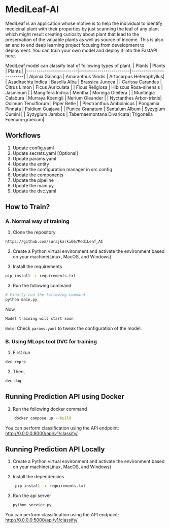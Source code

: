 # MediLeaf-AI

MediLeaf is an application whose motive is to help the individual to identify medicinal plant with their properties by just scanning the leaf of any plant which might result creating curiosity about plant that lead to the preservation of the valuable plants as well as source of income. This is also an end to end deep learning project focusing from development to deployment. You can train your own model and deploy it into the FastAPI here.


MediLeaf model can classify leaf of following types of plant.
|           Plants              |        Plants                 |           Plants              |
|-------------------------|-------------------------|-------------------------|
| Alpinia Galanga         | Amaranthus Viridis      | Artocarpus Heterophyllus|
| Azadirachta Indica      | Basella Alba            | Brassica Juncea         |
| Carissa Carandas        | Citrus Limon            | Ficus Auriculata        |
| Ficus Religiosa         | Hibiscus Rosa-sinensis  | Jasminum                |
| Mangifera Indica        | Mentha                  | Moringa Oleifera        |
| Muntingia Calabura      | Murraya Koenigii        | Nerium Oleander         |
| Nyctanthes Arbor-tristis| Ocimum Tenuiflorum       | Piper Betle             |
| Plectranthus Amboinicus | Pongamia Pinnata        | Psidium Guajava         |
| Punica Granatum         | Santalum Album          | Syzygium Cumini         |
| Syzygium Jambos         | Tabernaemontana Divaricata| Trigonella Foenum-graecum|


## Workflows

1. Update config.yaml
2. Update secrets.yaml [Optional]
3. Update params.yaml
4. Update the entity
5. Update the configuration manager in src config
6. Update the components
7. Update the pipeline
8. Update the main.py
9. Update the dvc.yaml


## How to Train?

### A. Normal way of training

1. Clone the repository
```bash
https://github.com/surajkarki66/MediLeaf_AI
```
2. Create a Python virtual environment and activate the environment based on your machine(Linux, MacOS, and Windows)

3. Install the requirements
```bash
pip install -r requirements.txt
```
3. Run the following command

```bash
# Finally run the following command
python main.py
```

Now,
```bash
Model training will start soon
```

`Note`: Check `params.yaml` to tweak the configuration of the model.

### B. Using MLops tool DVC for training

1. First run
```bash
dvc repro
```

2. Then,
```bash
dvc dag
```

## Running Prediction API using Docker
1. Run the following docker command

```bash
    docker compose up --build
```

You can perform classification using the API endpoint: http://0.0.0.0:8000/api/v1/classify/

## Running Prediction API Locally
1. Create a Python virtual environment and activate the environment based on your machine(Linux, MacOS, and Windows)

2. Install the dependencies
   ```bash
    pip install -r requirements.txt
   ```

3. Run the api server
    ```bash
    python service.py
    ```

You can perform classification using the API endpoint: http://0.0.0.0:5000/api/v1/classify/